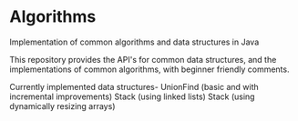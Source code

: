 # Algorithms
Implementation of common algorithms and data structures in Java

This repository provides the API's for common data structures, and the implementations of common algorithms,
with beginner friendly comments.

Currently implemented data structures-
UnionFind (basic and with incremental improvements)
Stack (using linked lists)
Stack (using dynamically resizing arrays)



